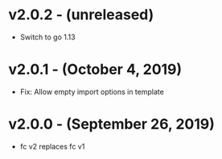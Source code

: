 # v2.0.2 - (unreleased)
 * Switch to go 1.13

# v2.0.1 - (October 4, 2019)
 * Fix: Allow empty import options in template

# v2.0.0 - (September 26, 2019)
 * fc v2 replaces fc v1
